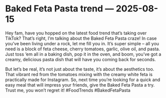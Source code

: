 # Baked Feta Pasta trend — 2025-08-15

Hey fam, have you hopped on the latest food trend that’s taking over TikTok? That’s right, I’m talking about the Baked Feta Pasta craze! In case you’ve been living under a rock, let me fill you in. It’s super simple – all you need is a block of feta cheese, cherry tomatoes, garlic, olive oil, and pasta. Just toss ‘em all in a baking dish, pop it in the oven, and boom, you’ve got a creamy, delicious pasta dish that will have you coming back for seconds.

But let’s be real, it’s not just about the taste, it’s about the aesthetics too. That vibrant red from the tomatoes mixing with the creamy white feta is practically made for Instagram. So, next time you’re looking for a quick and easy meal that will impress your friends, give the Baked Feta Pasta a try. Trust me, you won’t regret it! #FoodTrends #BakedFetaPasta